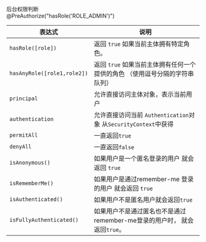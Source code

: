  后台权限判断   
 @PreAuthorize("hasRole('ROLE_ADMIN')")
 
 | 表达式                      | 说明                                                         |
 | --------------------------- | ------------------------------------------------------------ |
 | `hasRole([role])`           | 返回 `true` 如果当前主体拥有特定角色。                       |
 | `hasAnyRole([role1,role2])` | 返回 `true` 如果当前主体拥有任何一个提供的角色 （使用逗号分隔的字符串队列） |
 | `principal`                 | 允许直接访问主体对象，表示当前用户                           |
 | `authentication`            | 允许直接访问当前 `Authentication`对象 从`SecurityContext`中获得 |
 | `permitAll`                 | 一直返回`true`                                               |
 | `denyAll`                   | 一直返回`false`                                              |
 | `isAnonymous()`             | 如果用户是一个匿名登录的用户 就会返回 `true`                 |
 | `isRememberMe()`            | 如果用户是通过remember-me 登录的用户 就会返回 `true`         |
 | `isAuthenticated()`         | 如果用户不是匿名用户就会返回`true`                           |
 | `isFullyAuthenticated()`    | 如果用户不是通过匿名也不是通过remember-me登录的用户时， 就会返回`true`。 |